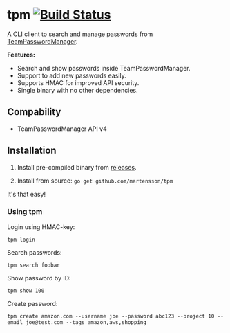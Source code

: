 # tpm [![Build Status](https://travis-ci.org/martensson/tpm.svg?branch=master)](https://travis-ci.org/martensson/tpm)

A CLI client to search and manage passwords from [TeamPasswordManager](http://teampasswordmanager.com/).

**Features:**

* Search and show passwords inside TeamPasswordManager.
* Support to add new passwords easily.
* Supports HMAC for improved API security.
* Single binary with no other dependencies.

## Compability

* TeamPasswordManager API v4

## Installation

1. Install pre-compiled binary from [releases](https://github.com/martensson/tpm/releases).

2. Install from source: `go get github.com/martensson/tpm`

It's that easy!

### Using tpm

Login using HMAC-key:

    tpm login

Search passwords:

    tpm search foobar

Show password by ID:

    tpm show 100

Create password:

    tpm create amazon.com --username joe --password abc123 --project 10 --email joe@test.com --tags amazon,aws,shopping
